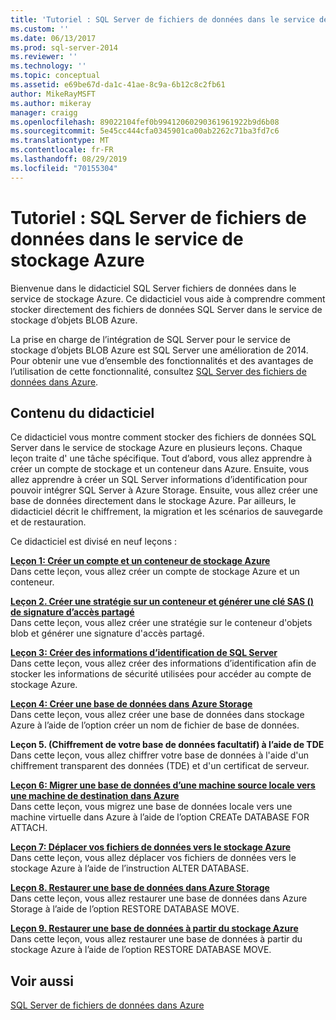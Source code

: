 ```yaml
---
title: 'Tutoriel : SQL Server de fichiers de données dans le service de stockage Azure | Microsoft Docs'
ms.custom: ''
ms.date: 06/13/2017
ms.prod: sql-server-2014
ms.reviewer: ''
ms.technology: ''
ms.topic: conceptual
ms.assetid: e69be67d-da1c-41ae-8c9a-6b12c8c2fb61
author: MikeRayMSFT
ms.author: mikeray
manager: craigg
ms.openlocfilehash: 89022104fef0b99412060290361961922b9d6b08
ms.sourcegitcommit: 5e45cc444cfa0345901ca00ab2262c71ba3fd7c6
ms.translationtype: MT
ms.contentlocale: fr-FR
ms.lasthandoff: 08/29/2019
ms.locfileid: "70155304"
---
```

# <a name="tutorial-sql-server-data-files-in-azure-storage-service"></a>Tutoriel : SQL Server de fichiers de données dans le service de stockage Azure
  Bienvenue dans le didacticiel SQL Server fichiers de données dans le service de stockage Azure. Ce didacticiel vous aide à comprendre comment stocker directement des fichiers de données SQL Server dans le service de stockage d’objets BLOB Azure.  
  
 La prise en charge de l’intégration de SQL Server pour le service de stockage d’objets BLOB Azure est SQL Server une amélioration de 2014. Pour obtenir une vue d’ensemble des fonctionnalités et des avantages de l’utilisation de cette fonctionnalité, consultez [SQL Server des fichiers de données dans Azure](databases/sql-server-data-files-in-microsoft-azure.md).  
  
## <a name="what-you-will-learn"></a>Contenu du didacticiel  
 Ce didacticiel vous montre comment stocker des fichiers de données SQL Server dans le service de stockage Azure en plusieurs leçons. Chaque leçon traite d' une tâche spécifique. Tout d’abord, vous allez apprendre à créer un compte de stockage et un conteneur dans Azure. Ensuite, vous allez apprendre à créer un SQL Server informations d’identification pour pouvoir intégrer SQL Server à Azure Storage. Ensuite, vous allez créer une base de données directement dans le stockage Azure. Par ailleurs, le didacticiel décrit le chiffrement, la migration et les scénarios de sauvegarde et de restauration.  
  
 Ce didacticiel est divisé en neuf leçons :  
  
 **[Leçon 1: Créer un compte et un conteneur de stockage Azure](../tutorials/lesson-1-create-windows-azure-storage-account-and-container.md)**  
 Dans cette leçon, vous allez créer un compte de stockage Azure et un conteneur.  
  
 **[Leçon 2. Créer une stratégie sur un conteneur et générer une clé SAS &#40;&#41; de signature d’accès partagé](lesson-1-create-stored-access-policy-and-shared-access-signature.md)**  
 Dans cette leçon, vous allez créer une stratégie sur le conteneur d'objets blob et générer une signature d'accès partagé.  
  
 **[Leçon 3: Créer des informations d’identification de SQL Server](lesson-2-create-a-sql-server-credential-using-a-shared-access-signature.md)**  
 Dans cette leçon, vous allez créer des informations d’identification afin de stocker les informations de sécurité utilisées pour accéder au compte de stockage Azure.  
  
 **[Leçon 4: Créer une base de données dans Azure Storage](../relational-databases/lesson-3-database-backup-to-url.md)**  
 Dans cette leçon, vous allez créer une base de données dans stockage Azure à l’aide de l’option créer un nom de fichier de base de données.  
  
 **Leçon 5. &#40;Chiffrement de votre base de données facultatif&#41; à l’aide de TDE**  
 Dans cette leçon, vous allez chiffrer votre base de données à l'aide d'un chiffrement transparent des données (TDE) et d'un certificat de serveur.  
  
 **[Leçon 6: Migrer une base de données d’une machine source locale vers une machine de destination dans Azure](lesson-5-backup-database-using-file-snapshot-backup.md)**  
 Dans cette leçon, vous migrez une base de données locale vers une machine virtuelle dans Azure à l’aide de l’option CREATe DATABASE FOR ATTACH.  
  
 **[Leçon 7: Déplacer vos fichiers de données vers le stockage Azure](../relational-databases/lesson-6-generate-activity-and-backup-log-using-file-snapshot-backup.md)**  
 Dans cette leçon, vous allez déplacer vos fichiers de données vers le stockage Azure à l’aide de l’instruction ALTER DATABASE.  
  
 **[Leçon 8. Restaurer une base de données dans Azure Storage](../relational-databases/lesson-7-restore-a-database-to-a-point-in-time.md)**  
 Dans cette leçon, vous allez restaurer une base de données dans Azure Storage à l’aide de l’option RESTORE DATABASE MOVE.  
  
 **[Leçon 9. Restaurer une base de données à partir du stockage Azure](lesson-8-restore-as-new-database-from-log-backup.md)**  
 Dans cette leçon, vous allez restaurer une base de données à partir du stockage Azure à l’aide de l’option RESTORE DATABASE MOVE.  
  
## <a name="see-also"></a>Voir aussi  
 [SQL Server de fichiers de données dans Azure](databases/sql-server-data-files-in-microsoft-azure.md)  
  
  
